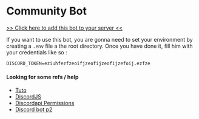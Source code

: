 # Community Bot
[>> Click here to add this bot to your server <<](https://discordapp.com/oauth2/authorize?client_id=283167523782787072&scope=bot&permissions=2146958591)

If you want to use this bot, you are gonna need to set your environment by creating a `.env` file a the root directory. Once you have done it, fill him with your credentials like so :
```.env
DISCORD_TOKEN=eziuhfezfzeoifjzeofijzeofijzefoij.ezfze
```

#### Looking for some refs / help
- [Tuto](https://youtu.be/errnVwm_3mI)
- [DiscordJS](https://discord.js.org/#/docs/main/stable/general/welcome)
- [Discordapi Permissions](https://discordapi.com/permissions.html)
- [Discord bot p2](https://www.youtube.com/watch?v=dNKWTyhbE1w&list=PLVBD9pLCy6oogSgJuUQzE-99_-voOdSng&index=2)
 
